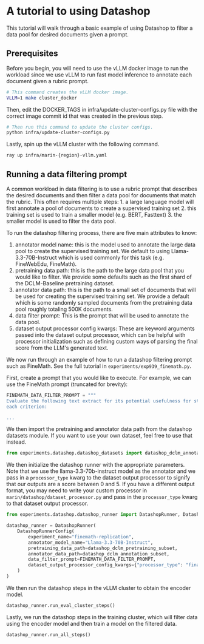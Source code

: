 # A tutorial to using Datashop

This tutorial will walk through a basic example of using Datashop to filter a data pool for desired documents given a prompt.

## Prerequisites

Before you begin, you will need to use the vLLM docker image to run the workload since we use vLLM to run fast model inference to annotate each document given a rubric prompt.

```bash
# This command creates the vLLM docker image.
VLLM=1 make cluster_docker
```

Then, edit the DOCKER_TAGS in infra/update-cluster-configs.py file with the correct image commit id that was created in the previous step.

```bash
# Then run this command to update the cluster configs.
python infra/update-cluster-configs.py
```

Lastly, spin up the vLLM cluster with the following command.
```bash
ray up infra/marin-{region}-vllm.yaml
```

## Running a data filtering prompt
A common workload in data filtering is to use a rubric prompt that describes the desired documents and then filter a data pool for documents that match the rubric. This often requires multiple steps: 1. a large language model will first annotate a pool of documents to create a supervised training set 2. this training set is used to train a smaller model (e.g. BERT, Fasttext) 3. the smaller model is used to filter the data pool.

To run the datashop filtering process, there are five main attributes to know:
1. annotator model name: this is the model used to annotate the large data pool to create the supervised training set. We default to using Llama-3.3-70B-Instruct which is used commonly for this task (e.g. FineWebEdu, FineMath).
2. pretraining data path: this is the path to the large data pool that you would like to filter. We provide some defaults such as the first shard of the DCLM-Baseline pretraining dataset.
3. annotator data path: this is the path to a small set of documents that will be used for creating the supervised training set. We provide a default which is some randomly sampled documents from the pretraining data pool roughly totaling 500K documents.
4. data filter prompt: This is the prompt that will be used to annotate the data pool.
5. dataset output processor config kwargs: These are keyword arguments passed into the dataset output processor, which can be helpful with processor initialization such as defining custom ways of parsing the final score from the LLM's generated text.


We now run through an example of how to run a datashop filtering prompt such as FineMath. See the full tutorial in `experiments/exp939_finemath.py`.

First, create a prompt that you would like to execute. For example, we can use the FineMath prompt (truncated for brevity):
```python
FINEMATH_DATA_FILTER_PROMPT = """
Evaluate the following text extract for its potential usefulness for studying mathematics up to high school and early undergraduate levels. Use the following 5-point scoring system described below. Points are accumulated based on the satisfaction of
each criterion:

...
```

We then import the pretraining and annotator data path from the datashop datasets module. If you want to use your own dataset, feel free to use that instead.
```python
from experiments.datashop.datashop_datasets import datashop_dclm_annotation_subset, datashop_dclm_pretraining_subset
```

We then initialize the datashop runner with the appropriate parameters. Note that we use the llama-3.3-70b-instruct model as the annotator and we pass in a `processor_type` kwarg to the dataset output processor to signify that our outputs are a score between 0 and 5. If you have a different output format, you may need to write your custom processor in `marin/datashop/dataset_processor.py` and pass in the `processor_type` kwarg to that dataset output processor.
```python
from experiments.datashop.datashop_runner import DatashopRunner, DatashopRunnerConfig

datashop_runner = DatashopRunner(
    DatashopRunnerConfig(
        experiment_name="finemath-replication",
        annotator_model_name="Llama-3.3-70B-Instruct",
        pretraining_data_path=datashop_dclm_pretraining_subset,
        annotator_data_path=datashop_dclm_annotation_subset,
        data_filter_prompt=FINEMATH_DATA_FILTER_PROMPT,
        dataset_output_processor_config_kwargs={"processor_type": "finalscore0-5"},
    )
)
```

We then run the datashop steps in the vLLM cluster to obtain the encoder model.
```python
datashop_runner.run_eval_cluster_steps()
```

Lastly, we run the datashop steps in the training cluster, which will filter data using the encoder model and then train a model on the filtered data.
```python
datashop_runner.run_all_steps()
```
